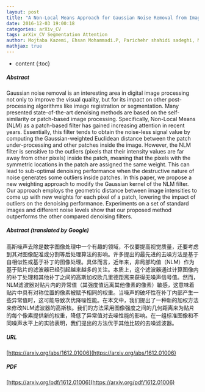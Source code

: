 ```yaml
---
layout: post
title: "A Non-Local Means Approach for Gaussian Noise Removal from Images using a Modified Weighting Kernel"
date: 2016-12-03 19:00:18
categories: arXiv_CV
tags: arXiv_CV Segmentation Attention
author: Mojtaba Kazemi, Ehsan Mohammadi.P, Parichehr shahidi sadeghi, Mohamad B. Menhaj
mathjax: true
---
```


* content
{:toc}

##### Abstract
Gaussian noise removal is an interesting area in digital image processing not only to improve the visual quality, but for its impact on other post-processing algorithms like image registration or segmentation. Many presented state-of-the-art denoising methods are based on the self-similarity or patch-based image processing. Specifically, Non-Local Means (NLM) as a patch-based filter has gained increasing attention in recent years. Essentially, this filter tends to obtain the noise-less signal value by computing the Gaussian-weighted Euclidean distance between the patch under-processing and other patches inside the image. However, the NLM filter is sensitive to the outliers (pixels that their intensity values are far away from other pixels) inside the patch, meaning that the pixels with the symmetric locations in the patch are assigned the same weight. This can lead to sub-optimal denoising performance when the destructive nature of noise generates some outliers inside patches. In this paper, we propose a new weighting approach to modify the Gaussian kernel of the NLM filter. Our approach employs the geometric distance between image intensities to come up with new weights for each pixel of a patch, lowering the impact of outliers on the denoising performance. Experiments on a set of standard images and different noise levels show that our proposed method outperforms the other compared denoising filters.

##### Abstract (translated by Google)
高斯噪声去除是数字图像处理中一个有趣的领域，不仅要提高视觉质量，还要考虑到其对图像配准或分割等后处理算法的影响。许多提出的最先进的去噪方法是基于自相似性或基于补丁的图像处理。具体而言，近年来，非局部均值（NLM）作为基于贴片的滤波器已经引起越来越多的关注。本质上，这个滤波器通过计算图像内的补丁处理和其他补丁之间的高斯加权欧几里德距离来获得无噪声信号值。然而，NLM滤波器对贴片内的异常值（其强度值远离其他像素的像素）敏感，这意味着贴片中具有对称位置的像素被赋予相同的权重。当噪声的破坏性在补丁内部产生一些异常值时，这可能导致次优降噪性能。在本文中，我们提出了一种新的加权方法来修改NLM滤波器的高斯核。我们的方法采用图像强度之间的几何距离来为贴片的每个像素提供新的权重，降低了异常值对去噪性能的影响。在一组标准图像和不同噪声水平上的实验表明，我们提出的方法优于其他比较的去噪滤波器。

##### URL
[https://arxiv.org/abs/1612.01006](https://arxiv.org/abs/1612.01006)

##### PDF
[https://arxiv.org/pdf/1612.01006](https://arxiv.org/pdf/1612.01006)


